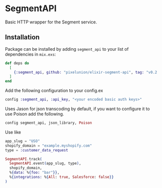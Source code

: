 # SegmentAPI

Basic HTTP wrapper for the Segment service.

## Installation

Package can be installed by adding `segment_api` to your list of dependencies in `mix.exs`:

```elixir
def deps do
  [
    {:segment_api, github: "pixelunion/elixir-segment-api", tag: "v0.2.3"}
  ]
end
```

Add the following configuration to your config.ex

```elixir
config :segment_api, :api_key, "<your encoded basic auth keys>"
```

Uses Jason for json transcoding by default, if you want to configure it to use Poison add the following.

```elixir
config segment_api, json_library, Poison
```

Use like

```elixir
app_slug = "USO"
shopify_domain = "example.myshopify.com"
type = :customer_data_request

SegmentAPI.track(
  SegmentAPI.event(app_slug, type),
  shopify_domain,
  %{data: %{foo: "bar"}},
  %{integrations: %{All: true, Salesforce: false}}
)
```
